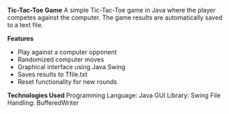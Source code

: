 **Tic-Tac-Toe Game**
A simple Tic-Tac-Toe game in Java where the player competes against the computer. The game results are automatically saved to a text file.

**Features**
- Play against a computer opponent
- Randomized computer moves
- Graphical interface using Java Swing
- Saves results to Tfile.txt
- Reset functionality for new rounds

**Technologies Used**
Programming Language: Java
GUI Library: Swing
File Handling: BufferedWriter



